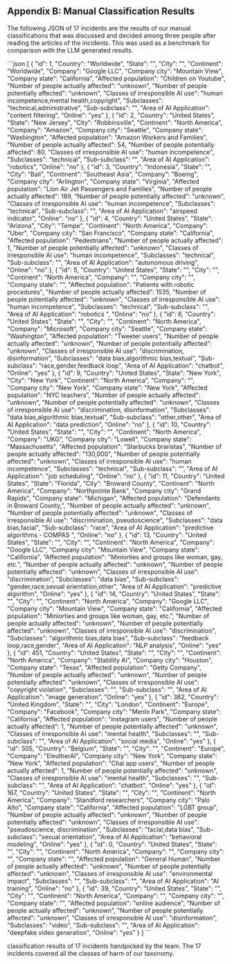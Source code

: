 ## Appendix B: Manual Classification Results

The following JSON of 17 incidents are the results of our manual classifications that was discussed and decided among three people after reading the articles of the incidents. This was used as a benchmark for comparison with the LLM generated results.

\`\`\`json
[
  {
    "id": 1,
    "Country": "Worldwide",
    "State": "",
    "City": "",
    "Continent": "Worldwide",
    "Company": "Google LLC",
    "Company city": "Mountain View",
    "Company state": "California",
    "Affected population": "Children on Youtube",
    "Number of people actually affected": "unknown",
    "Number of people potentially affected": "unknown",
    "Classes of irresponsible AI use": "human incompetence,mental health,copyright",
    "Subclasses": "technical,administrative",
    "Sub-subclass": "",
    "Area of AI Application": "content filtering",
    "Online": "yes"
  },
  {
    "id": 2,
    "Country": "United States",
    "State": "New Jersey",
    "City": "Robbinsville",
    "Continent": "North America",
    "Company": "Amazon",
    "Company city": "Seattle",
    "Company state": "Washington",
    "Affected population": "Amazon Workers and Families",
    "Number of people actually affected": 54,
    "Number of people potentially affected": 80,
    "Classes of irresponsible AI use": "human incompetence",
    "Subclasses": "technical",
    "Sub-subclass": "",
    "Area of AI Application": "robotics",
    "Online": "no"
  },
  {
    "id": 3,
    "Country": "Indonesia",
    "State": "",
    "City": "Bali",
    "Continent": "Southeast Asia",
    "Company": "Boeing",
    "Company city": "Arlington",
    "Company state": "Virginia",
    "Affected population": "Lion Air Jet Passengers and Families",
    "Number of people actually affected": 189,
    "Number of people potentially affected": "unknown",
    "Classes of irresponsible AI use": "human incompetence",
    "Subclasses": "technical",
    "Sub-subclass": "",
    "Area of AI Application": "airspeed indicator",
    "Online": "no"
  },
  {
    "id": 4,
    "Country": "United States",
    "State": "Arizona",
    "City": "Tempe",
    "Continent": "North America",
    "Company": "Uber",
    "Company city": "San Francisco",
    "Company state": "California",
    "Affected population": "Pedestrians",
    "Number of people actually affected": 1,
    "Number of people potentially affected": "unknown",
    "Classes of irresponsible AI use": "human incompetence",
    "Subclasses": "technical",
    "Sub-subclass": "",
    "Area of AI Application": "autonomous driving",
    "Online": "no"
  },
  {
    "id": 5,
    "Country": "United States",
    "State": "",
    "City": "",
    "Continent": "North America",
    "Company": "",
    "Company city": "",
    "Company state": "",
    "Affected population": "Patients with robotic procedures",
    "Number of people actually affected": 1535,
    "Number of people potentially affected": "unknown",
    "Classes of irresponsible AI use": "human incompetence",
    "Subclasses": "technical",
    "Sub-subclass": "",
    "Area of AI Application": "robotics ",
    "Online": "no"
  },
  {
    "id": 6,
    "Country": "United States",
    "State": "",
    "City": "",
    "Continent": "North America",
    "Company": "Microsoft",
    "Company city": "Seattle",
    "Company state": "Washington",
    "Affected population": "Tweeter users",
    "Number of people actually affected": "unknown",
    "Number of people potentially affected": "unknown",
    "Classes of irresponsible AI use": "discrimination, disinformation",
    "Subclasses": "data bias,algorithmic bias,textual",
    "Sub-subclass": "race,gender,feedback loop",
    "Area of AI Application": "chatbot",
    "Online": "yes"
  },
  {
    "id": 9,
    "Country": "United States",
    "State": "New York",
    "City": "New York",
    "Continent": "North America",
    "Company": "",
    "Company city": "New York",
    "Company state": "New York",
    "Affected population": "NYC teachers",
    "Number of people actually affected": "unknown",
    "Number of people potentially affected": "unknown",
    "Classes of irresponsible AI use": "discrimination, disinformation",
    "Subclasses": "data bias,algorithmic bias,textual",
    "Sub-subclass": "other,other",
    "Area of AI Application": "data prediction",
    "Online": "no"
  },
  {
    "id": 10,
    "Country": "United States",
    "State": "",
    "City": "",
    "Continent": "North America",
    "Company": "UKG",
    "Company city": "Lowell",
    "Company state": "Massachusetts",
    "Affected population": "Starbucks braristas",
    "Number of people actually affected": "130,000",
    "Number of people potentially affected": "unknown",
    "Classes of irresponsible AI use": "human incompetence",
    "Subclasses": "technical",
    "Sub-subclass": "",
    "Area of AI Application": "job scheduling",
    "Online": "no"
  },
  {
    "id": 11,
    "Country": "United States",
    "State": "Florida",
    "City": "Broward County",
    "Continent": "North America",
    "Company": "Northpointe Bank",
    "Company city": "Grand Rapids",
    "Company state": "Michigan",
    "Affected population": "Defendants in Broward County,",
    "Number of people actually affected": "unknown",
    "Number of people potentially affected": "unknown",
    "Classes of irresponsible AI use": "discrimination, pseudoscience",
    "Subclasses": "data bias,facial",
    "Sub-subclass": "race",
    "Area of AI Application": "predictive algorithms - COMPAS ",
    "Online": "no"
  },
  {
    "id": 13,
    "Country": "United States",
    "State": "",
    "City": "",
    "Continent": "North America",
    "Company": "Google LLC",
    "Company city": "Mountain View",
    "Company state": "California",
    "Affected population": "Miniorties and groups like woman, gay, etc.",
    "Number of people actually affected": "unknown",
    "Number of people potentially affected": "unknown",
    "Classes of irresponsible AI use": "discrimination",
    "Subclasses": "data bias",
    "Sub-subclass": "gender,race,sexual orientation,other",
    "Area of AI Application": "predictive algorithm",
    "Online": "yes"
  },
  {
    "id": 14,
    "Country": "United States",
    "State": "",
    "City": "",
    "Continent": "North America",
    "Company": "Google LLC",
    "Company city": "Mountain View",
    "Company state": "California",
    "Affected population": "Miniorties and groups like woman, gay, etc.",
    "Number of people actually affected": "unknown",
    "Number of people potentially affected": "unknown",
    "Classes of irresponsible AI use": "discrimination",
    "Subclasses": "algorithmic bias,data bias",
    "Sub-subclass": "feedback loop,race,gender",
    "Area of AI Application": "NLP analysis",
    "Online": "yes"
  },
  {
    "id": 451,
    "Country": "United States",
    "State": "",
    "City": "",
    "Continent": "North America",
    "Company": "Stability AI",
    "Company city": "Houston",
    "Company state": "Texas",
    "Affected population": "Getty Company",
    "Number of people actually affected": "unknown",
    "Number of people potentially affected": "unknown",
    "Classes of irresponsible AI use": "copyright violation",
    "Subclasses": "",
    "Sub-subclass": "",
    "Area of AI Application": "image generation",
    "Online": "yes"
  },
  {
    "id": 382,
    "Country": "United Kingdom",
    "State": "",
    "City": "London",
    "Continent": "Europe",
    "Company": "Facebook",
    "Company city": "Menlo Park",
    "Company state": "California",
    "Affected population": "instagram users",
    "Number of people actually affected": 1,
    "Number of people potentially affected": "unknown",
    "Classes of irresponsible AI use": "mental health",
    "Subclasses": "",
    "Sub-subclass": "",
    "Area of AI Application": "social media",
    "Online": "yes"
  },
  {
    "id": 505,
    "Country": "Belgium",
    "State": "",
    "City": "",
    "Continent": "Europe",
    "Company": "EleutherAI",
    "Company city": "New York",
    "Company state": "New York",
    "Affected population": "Chai app users",
    "Number of people actually affected": 1,
    "Number of people potentially affected": "unknown",
    "Classes of irresponsible AI use": "mental health",
    "Subclasses": "",
    "Sub-subclass": "",
    "Area of AI Application": "chatbot",
    "Online": "yes"
  },
  {
    "id": 167,
    "Country": "United States",
    "State": "",
    "City": "",
    "Continent": "North America",
    "Company": "Standford researchers",
    "Company city": "Palo Alto",
    "Company state": "California",
    "Affected population": "LGBT group",
    "Number of people actually affected": "unknown",
    "Number of people potentially affected": "unknown",
    "Classes of irresponsible AI use": "pseudoscience, discrimination",
    "Subclasses": "facial,data bias",
    "Sub-subclass": "sexual orientation",
    "Area of AI Application": "behavioral modeling",
    "Online": "yes"
  },
  {
    "id": 0,
    "Country": "United States",
    "State": "",
    "City": "",
    "Continent": "North America",
    "Company": "",
    "Company city": "",
    "Company state": "",
    "Affected population": "General Human",
    "Number of people actually affected": "unknown",
    "Number of people potentially affected": "unknown",
    "Classes of irresponsible AI use": "environmental impact",
    "Subclasses": "",
    "Sub-subclass": "",
    "Area of AI Application": "AI training",
    "Online": "no"
  },
  {
    "id": 39,
    "Country": "United States",
    "State": "",
    "City": "",
    "Continent": "North America",
    "Company": "",
    "Company city": "",
    "Company state": "",
    "Affected population": "online audience",
    "Number of people actually affected": "unknown",
    "Number of people potentially affected": "unknown",
    "Classes of irresponsible AI use": "disinformation",
    "Subclasses": "video",
    "Sub-subclass": "",
    "Area of AI Application": "deepfake video generation",
    "Online": "yes"
  }
]
\`\`\`

classification results of 17 incidents handpicked by the team. The 17 incidents covered all the classes of harm of our taxonomy.
